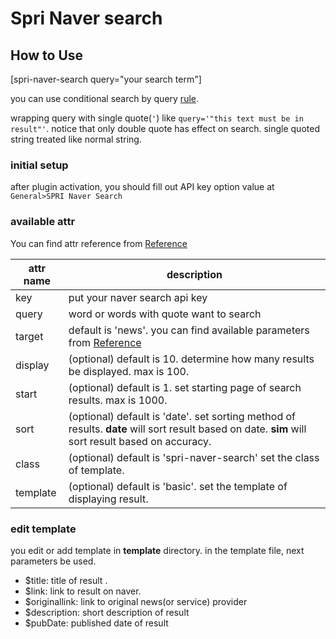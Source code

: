 Spri Naver search
====

How to Use
----

[spri-naver-search query="your search term"]

you can use conditional search by query [rule](https://help.naver.com/support/contents/contents.nhn?serviceNo=606&categoryNo=1911).

wrapping query with single quote(`'`) like `query='"this text must be in result"'`. notice that only double quote has effect on search. single quoted string treated like normal string.

### initial setup

after plugin activation, you should fill out API key option value at `General>SPRI Naver Search`  

### available attr
You can find attr reference from [Reference]

[Reference]:http://developer.naver.com/wiki/pages/SrchAPI

attr name|description
----------|-----------|
key| put your naver search api key
query| word or words with quote want to search
target| default is 'news'. you can find available parameters from [Reference] 
display| (optional) default is 10. determine how many results be displayed. max is 100.
start| (optional) default is 1. set starting page of search results. max is 1000.
sort|(optional) default is 'date'. set sorting method of results. **date** will sort result based on date. **sim** will sort result based on accuracy. 
class| (optional) default is 'spri-naver-search' set the class of template.
template| (optional) default is 'basic'. set the template of displaying result.

### edit template

you edit or add template in __template__ directory. in the template file, next parameters be used.

- $title: title of result .
- $link: link to result on naver.
- $originallink: link to original news(or service) provider
- $description: short description of result
- $pubDate: published date of result
